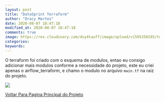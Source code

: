 ```yaml
---
layout: post
title: "DataSprint Terraform"
author: "Oracy Martos"
date: 2020-08-07 18:47:18
modified_at: 2020-08-07 18:47:18
comments: true
image: https://res.cloudinary.com/dvy4tauff/image/upload/v1595350195/terraform_pvg0hk.png
categories:  
keywords:  
---
```


O terraform foi criado com o esquema de modulos, entao eu consigo adicionar mais modulos conforme a necessidade do projeto, este eu criei apenas o airflow_terraform, e chamo o modulo no arquivo `main.tf` na raiz do projeto.

<img src="{{site.baseurl}}/images/posts/terraform/aws.png"/>

[Voltar Para Pagina Principal do Projeto]({{site.url}}/blog/2020/datasprint/)